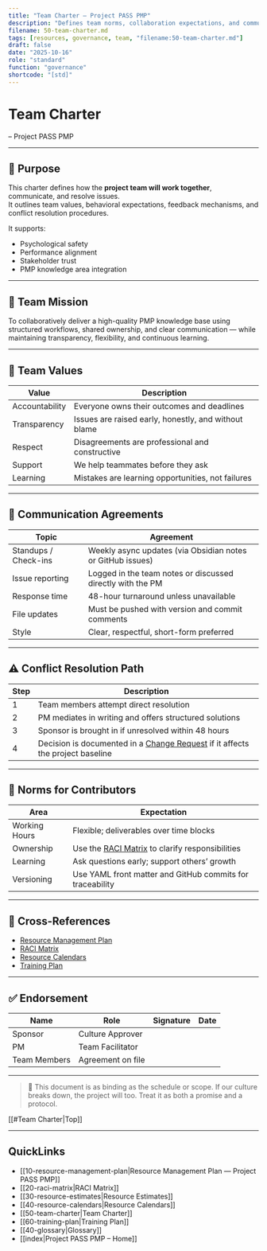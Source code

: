 ```yaml
---
title: "Team Charter — Project PASS PMP"
description: "Defines team norms, collaboration expectations, and communication agreements to support performance and psychological safety."
filename: 50-team-charter.md
tags: [resources, governance, team, "filename:50-team-charter.md"]
draft: false
date: "2025-10-16"
role: "standard"
function: "governance"
shortcode: "[std]"
---
```


# Team Charter
– Project PASS PMP

---

## 📎 Purpose

This charter defines how the **project team will work together**, communicate, and resolve issues.  
It outlines team values, behavioral expectations, feedback mechanisms, and conflict resolution procedures.

It supports:
- Psychological safety
- Performance alignment
- Stakeholder trust
- PMP knowledge area integration

---

## 🎯 Team Mission

To collaboratively deliver a high-quality PMP knowledge base using structured workflows, shared ownership, and clear communication — while maintaining transparency, flexibility, and continuous learning.

---

## 🧠 Team Values

| Value | Description |
|-------|-------------|
| Accountability | Everyone owns their outcomes and deadlines |
| Transparency | Issues are raised early, honestly, and without blame |
| Respect | Disagreements are professional and constructive |
| Support | We help teammates before they ask |
| Learning | Mistakes are learning opportunities, not failures |

---

## 📢 Communication Agreements

| Topic | Agreement |
|-------|-----------|
| Standups / Check-ins | Weekly async updates (via Obsidian notes or GitHub issues) |
| Issue reporting | Logged in the team notes or discussed directly with the PM |
| Response time | 48-hour turnaround unless unavailable |
| File updates | Must be pushed with version and commit comments |
| Style | Clear, respectful, short-form preferred |

---

## ⚠️ Conflict Resolution Path

| Step | Description |
|------|-------------|
| 1 | Team members attempt direct resolution |
| 2 | PM mediates in writing and offers structured solutions |
| 3 | Sponsor is brought in if unresolved within 48 hours |
| 4 | Decision is documented in a [Change Request](../00-project-integration-management/change-management/change-request-template.md) if it affects the project baseline |

---

## 🧩 Norms for Contributors

| Area | Expectation |
|------|-------------|
| Working Hours | Flexible; deliverables over time blocks |
| Ownership | Use the [RACI Matrix](20-raci-matrix.md) to clarify responsibilities |
| Learning | Ask questions early; support others’ growth |
| Versioning | Use YAML front matter and GitHub commits for traceability |

---

## 🔁 Cross-References

- [Resource Management Plan](10-resource-management-plan.md)  
- [RACI Matrix](20-raci-matrix.md)  
- [Resource Calendars](40-resource-calendars.md)  
- [Training Plan](60-training-plan.md)

---

## ✅ Endorsement

| Name | Role | Signature | Date |
|------|------|-----------|------|
| Sponsor | Culture Approver | | |
| PM | Team Facilitator | | |
| Team Members | Agreement on file | | |

---

> 📌 This document is as binding as the schedule or scope. If our culture breaks down, the project will too. Treat it as both a promise and a protocol.

[[#Team Charter|Top]]

---

## QuickLinks
- [[10-resource-management-plan|Resource Management Plan — Project PASS PMP]]
- [[20-raci-matrix|RACI Matrix]]
- [[30-resource-estimates|Resource Estimates]]
- [[40-resource-calendars|Resource Calendars]]
- [[50-team-charter|Team Charter]]
- [[60-training-plan|Training Plan]]
- [[40-glossary|Glossary]]
- [[index|Project PASS PMP – Home]]
